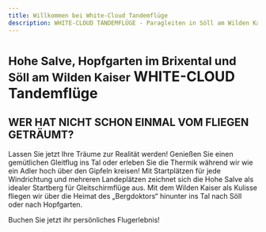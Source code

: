 ```yaml
---
title: Willkommen bei White-Cloud Tandemflüge
description: WHITE-CLOUD TANDEMFLÜGE - Paragleiten in Söll am Wilden Kaiser, oder von Hopfgarten in Brixental. Mit der Bergbahn hinauf auf der Hohe Salve.
---
```


# <small>Hohe Salve, Hopfgarten im Brixental und Söll am Wilden Kaiser</small> WHITE-CLOUD <strong>Tandemflüge</strong>

## WER HAT NICHT SCHON EINMAL VOM FLIEGEN GETRÄUMT?
Lassen Sie jetzt Ihre Träume zur Realität werden! Genießen Sie einen gemütlichen Gleitflug ins Tal oder erleben Sie die Thermik während wir wie ein Adler hoch über den Gipfeln kreisen! Mit Startplätzen für jede Windrichtung und mehreren Landeplätzen zeichnet sich die Hohe Salve als idealer Startberg für Gleitschirmflüge aus. Mit dem Wilden Kaiser als Kulisse fliegen wir über die Heimat des „Bergdoktors“ hinunter ins Tal nach Söll oder nach Hopfgarten.

Buchen Sie jetzt ihr persönliches Flugerlebnis!
